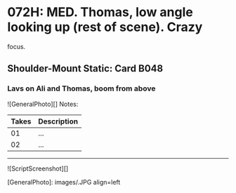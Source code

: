 # 072H: MED. Thomas, low angle looking up (rest of scene). Crazyfocus.

## Shoulder-Mount Static: Card B048

### Lavs on Ali and Thomas, boom from above

![GeneralPhoto][]
Notes: 

| Takes | Description |
|:---|:----|
| 01 | ... |
| 02 | ... |

----

![ScriptScreenshot][]


[GeneralPhoto]:  images/.JPG align=left
